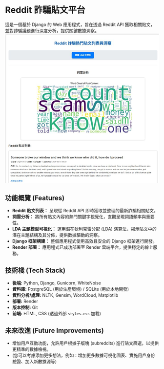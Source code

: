 # Reddit 詐騙貼文平台
這是一個基於 Django 的 Web 應用程式，旨在透過 Reddit API 獲取相關貼文，並對詐騙議題進行深度分析，提供關鍵數據洞察。
![首頁截圖](screenshots/homepage.png)


## 功能概覽 (Features)

* **Reddit 貼文列表：** 呈現從 Reddit API 即時獲取並整理的最新詐騙相關貼文。
* **詞雲分析：** 將所有貼文內容的熱門關鍵字視覺化，直觀呈現詞語頻率與重要性。
* **LDA 主題模型可視化：** 運用潛在狄利克雷分配 (LDA) 演算法，揭示貼文中的潛在主題結構及其分佈，提供數據驅動的洞察。
* **Django 框架構建：** 整個應用程式使用高效且安全的 Django 框架進行開發。
* **Render 部署：** 應用程式已成功部署至 Render 雲端平台，提供穩定的線上服務。

## 技術棧 (Tech Stack)

* **後端:** Python, Django, Gunicorn, WhiteNoise
* **資料庫:** PostgreSQL (用於生產環境) / SQLite (用於本地開發)
* **資料分析/處理:** NLTK, Gensim, WordCloud, Matplotlib
* **部署:** Render
* **版本控制:** Git
* **前端:** HTML, CSS (透過外部 `styles.css` 加載)

## 未來改進 (Future Improvements)

* 增加用戶互動功能，允許用戶根據子版塊 (subreddits) 進行貼文篩選，以提供更精準的數據檢視。
* (您可以考慮添加更多想法，例如：增加更多數據可視化圖表、實施用戶身份驗證、加入新數據源等)